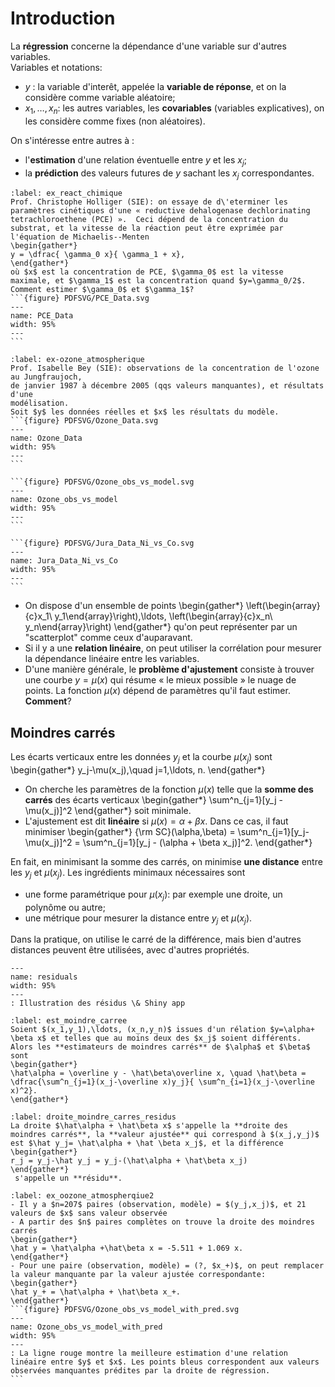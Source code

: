# Introduction

La **régression** concerne la dépendance d'une variable sur d'autres variables.  
Variables et notations:
- $y$ : la variable d'interêt, appelée la **variable de réponse**, et on la considère comme variable 
aléatoire;
- $x_1,\ldots, x_n$: les autres variables, les **covariables** (variables explicatives), on les considère comme fixes (non aléatoires).

On s'intéresse entre autres à :
- l'**estimation** d'une relation éventuelle entre $y$ et les $x_j$;
- la **prédiction** des valeurs futures de $y$ sachant les $x_j$ correspondantes.

````{prf:example} Réaction chimique
:label: ex_react_chimique
Prof. Christophe Holliger (SIE): on essaye de d\'eterminer les paramètres cinétiques d'une « reductive dehalogenase dechlorinating tetrachloroethene (PCE) ».  Ceci dépend de la concentration du substrat, et la vitesse de la réaction peut être exprimée par l'équation de Michaelis--Menten
\begin{gather*}
y = \dfrac{ \gamma_0 x}{ \gamma_1 + x},
\end{gather*}
où $x$ est la concentration de PCE, $\gamma_0$ est la vitesse maximale, et $\gamma_1$ est la concentration quand $y=\gamma_0/2$. Comment estimer $\gamma_0$ et $\gamma_1$?
```{figure} PDFSVG/PCE_Data.svg
---
name: PCE_Data
width: 95%
---
```
````

````{prf:example} Ozone atmosphérique
:label: ex-ozone_atmospherique
Prof. Isabelle Bey (SIE): observations de la concentration de l'ozone au Jungfraujoch,
de janvier 1987 à décembre 2005 (qqs valeurs manquantes), et résultats d'une 
modélisation.
Soit $y$ les données réelles et $x$ les résultats du modèle.
```{figure} PDFSVG/Ozone_Data.svg
---
name: Ozone_Data
width: 95%
---
```

```{figure} PDFSVG/Ozone_obs_vs_model.svg
---
name: Ozone_obs_vs_model
width: 95%
---
```

```{figure} PDFSVG/Jura_Data_Ni_vs_Co.svg
---
name: Jura_Data_Ni_vs_Co
width: 95%
---
```
````

- On dispose d'un ensemble de points
\begin{gather*}
\left(\begin{array}{c}x_1\\ y_1\end{array}\right),\ldots, \left(\begin{array}{c}x_n\\ y_n\end{array}\right)
\end{gather*}
qu'on peut représenter par un "scatterplot" comme ceux d'auparavant.
- Si il y a une **relation linéaire**, on peut utiliser la corrélation pour mesurer la dépendance linéaire entre les variables.
- D'une manière générale, le **problème d'ajustement**
consiste à trouver une courbe $y=\mu(x)$ qui résume « le mieux
possible »  le nuage de points. La fonction $\mu(x)$ dépend de
paramètres qu'il faut estimer. **Comment**?

## Moindres carrés

Les écarts verticaux entre les données $y_j$ et la courbe $\mu(x_j)$ sont 
\begin{gather*}
y_j-\mu(x_j),\quad j=1,\ldots, n.
\end{gather*}
- On cherche les paramètres de la fonction $\mu(x)$ telle que la **somme des carrés** des écarts
verticaux 
\begin{gather*}
\sum^n_{j=1}[y_j - \mu(x_j)]^2
\end{gather*}
soit minimale.
- L'ajustement est dit **linéaire** si $\mu(x) = \alpha + \beta x$. Dans ce cas, il faut minimiser
\begin{gather*}
{\rm SC}(\alpha,\beta) = \sum^n_{j=1}[y_j-\mu(x_j)]^2 = \sum^n_{j=1}[y_j - (\alpha + \beta x_j)]^2.
\end{gather*}

En fait, en minimisant la somme des carrés, on minimise **une distance** entre les $y_j$ et $\mu(x_j)$. Les ingrédients minimaux nécessaires sont
- une forme paramétrique pour $\mu(x_j)$: par exemple une droite, un polynôme ou autre;
- une métrique pour mesurer la distance entre $y_j$ et $\mu(x_j).$

Dans la pratique, on utilise le carré de la différence, mais bien d'autres distances peuvent être utilisées, avec d'autres propriétés.

```{figure} PDFSVG/residuals.svg
---
name: residuals
width: 95%
---
: Illustration des résidus \& Shiny app
```

```{prf:theorem} Estimateur des moindres carrés
:label: est_moindre_carree
Soient $(x_1,y_1),\ldots, (x_n,y_n)$ issues d'un rélation $y=\alpha+ \beta x$ et telles que au moins deux des $x_j$ soient différents.  Alors les **estimateurs de moindres carrés** de $\alpha$ et $\beta$ sont 
\begin{gather*}
\hat\alpha = \overline y - \hat\beta\overline x, \quad \hat\beta = \dfrac{\sum^n_{j=1}(x_j-\overline x)y_j}{ \sum^n_{i=1}(x_j-\overline x)^2}.
\end{gather*}
```

```{prf:definition} Droite des moindres carrés et résidus
:label: droite_moindre_carres_residus
La droite $\hat\alpha + \hat\beta x$ s'appelle la **droite des moindres carrés**, la **valeur ajustée** qui correspond à $(x_j,y_j)$ est $\hat y_j= \hat\alpha + \hat \beta x_j$, et la différence 
\begin{gather*}
r_j = y_j-\hat y_j = y_j-(\hat\alpha + \hat\beta x_j)
\end{gather*}
 s'appelle un **résidu**.
```

````{prf:example} Ozone atmosphérique
:label: ex_oozone_atmospherqiue2
- Il y a $n=207$ paires (observation, modèle) = $(y_j,x_j)$, et 21 valeurs de $x$ sans valeur observée
- A partir des $n$ paires complètes on trouve la droite des moindres carrés
\begin{gather*}
\hat y = \hat\alpha +\hat\beta x = -5.511 + 1.069 x.
\end{gather*}
- Pour une paire (observation, modèle) = (?, $x_+)$, on peut remplacer la valeur manquante par la valeur ajustée correspondante: 
\begin{gather*}
\hat y_+ = \hat\alpha + \hat\beta x_+.
\end{gather*}
```{figure} PDFSVG/Ozone_obs_vs_model_with_pred.svg
---
name: Ozone_obs_vs_model_with_pred
width: 95%
---
: La ligne rouge montre la meilleure estimation d'une relation linéaire entre $y$ et $x$. Les points bleus correspondent aux valeurs observées manquantes prédites par la droite de régression.
```
````
